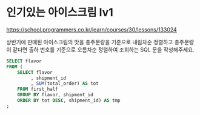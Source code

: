 # 인기있는 아이스크림 lv1
https://school.programmers.co.kr/learn/courses/30/lessons/133024

상반기에 판매된 아이스크림의 맛을 총주문량을 기준으로 내림차순 정렬하고 총주문량이 같다면 출하 번호를 기준으로 오름차순 정렬하여 조회하는 SQL 문을 작성해주세요.

```sql
SELECT flavor
FROM (
    SELECT flavor
         , shipment_id
         , SUM(total_order) AS tot
    FROM first_half
    GROUP BY flavor, shipment_id
    ORDER BY tot DESC, shipment_id) AS tmp
;
```
